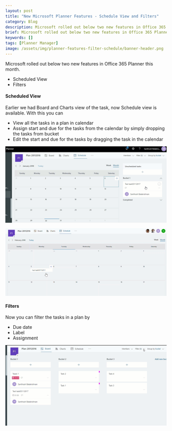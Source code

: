 ```yaml
---
layout: post
title: "New Microsoft Planner Features - Schedule View and Filters"
category: Blog
description: Microsoft rolled out below two new features in Office 365 Planner this month - schedule and more filters
brief: Microsoft rolled out below two new features in Office 365 Planner this month - schedule and more filters
keywords: []
tags: [Planner Manager]
image: /assets/img/planner-features-filter-schedule/banner-header.png
---
```


Microsoft rolled out below two new features in Office 365 Planner this
month.

-   Scheduled View
-   Filters

#### Scheduled View 

Earlier we had Board and Charts view of the task, now Schedule view is
available. With this you can

-   View all the tasks in a plan in calendar
-   Assign start and due for the tasks from the calendar by simply
    dropping the tasks from bucket
-   Edit the start and due for the tasks by dragging the task in the
    calendar

![](/assets/img/planner-features-filter-schedule/schedule-view-planner.gif)

![](/assets/img/planner-features-filter-schedule/schedule-date.gif)

#### Filters 

Now you can filter the tasks in a plan by

-   Due date
-   Label
-   Assignment

![](/assets/img/planner-features-filter-schedule/more-planner-filters.gif)
